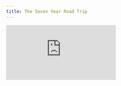 ```yaml
---
title: The Seven Year Road Trip
---
```


<div class="video">
  <iframe src="https://www.youtube.com/embed/guYX0P2HRG4" frameborder="0" allow="accelerometer; autoplay; clipboard-write; encrypted-media; gyroscope; picture-in-picture" allowfullscreen></iframe>
</div>